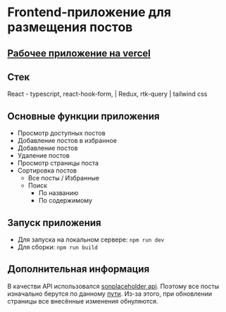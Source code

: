 <h1>Frontend-приложение для размещения постов</h1>

<h2><a href="https://posts-theta-six.vercel.app/" target="_blank">Рабочее приложение на vercel</a></h2>

<h2>Стек</h2>
<p>React - typescript, react-hook-form,  |  Redux, rtk-query  |  tailwind css</p>

<h2>Основные функции приложения</h2>
<ul>
  <li>Просмотр доступных постов</li>
  <li>Добавление постов в избранное</li>
  <li>Добавление постов</li>
  <li>Удаление постов</li>
  <li>Просмотр страницы поста</li>
  <li>Сортировка постов
    <ul>
      <li>Все посты / Избранные</li>
      <li>Поиск
        <ul>
          <li>По названию</li>
          <li>По содержимому</li>
        </ul>
      </li>
    </ul>
  </li>
</ul>

<h2>Запуск приложения</h2>
<ul>
  <li>
    Для запуска на локальном сервере: <code>npm run dev</code>
  </li>
  <li>
    Для сборки: <code>npm run build</code>
  </li>
</ul>

<h2>Дополнительная информация</h2>
<p>В качестви API использовался <a href="https://jsonplaceholder.typicode.com/">sonplaceholder api</a>. Поэтому все посты изначально берутся по данному <a href="https://jsonplaceholder.typicode.com/posts">пути</a>. Из-за этого, при обновлении страницы все внесённые изменения обнуляются.</p>

